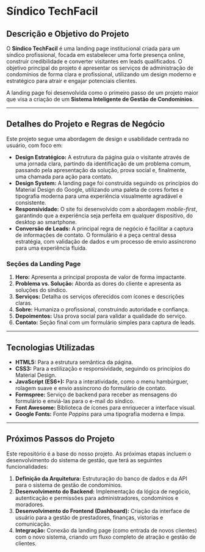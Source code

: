 # Síndico TechFacil

## Descrição e Objetivo do Projeto

O **Síndico TechFacil** é uma landing page institucional criada para um síndico profissional, focada em estabelecer uma forte presença online, construir credibilidade e converter visitantes em leads qualificados. O objetivo principal do projeto é apresentar os serviços de administração de condomínios de forma clara e profissional, utilizando um design moderno e estratégico para atrair e engajar potenciais clientes.

A landing page foi desenvolvida como o primeiro passo de um projeto maior que visa a criação de um **Sistema Inteligente de Gestão de Condomínios**.

---

## Detalhes do Projeto e Regras de Negócio

Este projeto segue uma abordagem de design e usabilidade centrada no usuário, com foco em:

* **Design Estratégico:** A estrutura da página guia o visitante através de uma jornada clara, partindo da identificação de um problema comum, passando pela apresentação da solução, prova social e, finalmente, uma chamada para ação para contato.
* **Design System:** A landing page foi construída seguindo os princípios do Material Design do Google, utilizando uma paleta de cores fortes e tipografia moderna para uma experiência visualmente agradável e consistente.
* **Responsividade:** O site foi desenvolvido com a abordagem *mobile-first*, garantindo que a experiência seja perfeita em qualquer dispositivo, do desktop ao smartphone.
* **Conversão de Leads:** A principal regra de negócio é facilitar a captura de informações de contato. O formulário é a peça central dessa estratégia, com validação de dados e um processo de envio assíncrono para uma experiência fluida.

### Seções da Landing Page

1.  **Hero:** Apresenta a principal proposta de valor de forma impactante.
2.  **Problema vs. Solução:** Aborda as dores do cliente e apresenta as soluções do síndico.
3.  **Serviços:** Detalha os serviços oferecidos com ícones e descrições claras.
4.  **Sobre:** Humaniza o profissional, construindo autoridade e confiança.
5.  **Depoimentos:** Usa prova social para validar a qualidade do serviço.
6.  **Contato:** Seção final com um formulário simples para captura de leads.

---

## Tecnologias Utilizadas

* **HTML5:** Para a estrutura semântica da página.
* **CSS3:** Para a estilização e responsividade, seguindo os princípios do Material Design.
* **JavaScript (ES6+):** Para a interatividade, como o menu hambúrguer, rolagem suave e envio assíncrono do formulário de contato.
* **Formspree:** Serviço de backend para receber as mensagens do formulário e enviá-las para o e-mail do síndico.
* **Font Awesome:** Biblioteca de ícones para enriquecer a interface visual.
* **Google Fonts:** Fonte *Poppins* para uma tipografia moderna e limpa.

---

## Próximos Passos do Projeto

Este repositório é a base do nosso projeto. As próximas etapas incluem o desenvolvimento do sistema de gestão, que terá as seguintes funcionalidades:

1.  **Definição da Arquitetura:** Estruturação do banco de dados e da API para o sistema de gestão de condomínios.
2.  **Desenvolvimento do Backend:** Implementação da lógica de negócio, autenticação e permissões para administradores, condomínios e moradores.
3.  **Desenvolvimento do Frontend (Dashboard):** Criação da interface de usuário para a gestão de prestadores, finanças, vistorias e comunicação.
4.  **Integração:** Conexão da landing page (como entrada de novos clientes) com o novo sistema, criando um fluxo completo de atração e gestão de clientes.